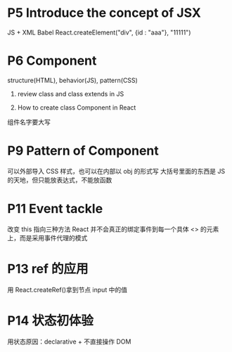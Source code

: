 # P5 Introduce the concept of JSX

JS + XML
Babel
React.createElement("div", {id : "aaa"}, "11111")

# P6 Component

structure(HTML), behavior(JS), pattern(CSS)

1. review class and class extends in JS

2. How to create class Component in React

组件名字要大写

# P9 Pattern of Component

可以外部导入 CSS 样式，也可以在内部以 obj 的形式写
大括号里面的东西是 JS 的天地，但只能放表达式，不能放函数

# P11 Event tackle

改变 this 指向三种方法
React 并不会真正的绑定事件到每一个具体 <> 的元素上，而是采用事件代理的模式

# P13 ref 的应用

用 React.createRef()拿到节点 input 中的值

# P14 状态初体验

用状态原因：declarative + 不直接操作 DOM
